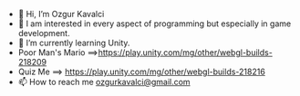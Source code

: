 - 👋 Hi, I’m Ozgur Kavalci
- 👀 I am interested in every aspect of programming but especially in game development.
- 🌱 I’m currently learning Unity.
- Poor Man's Mario ==>https://play.unity.com/mg/other/webgl-builds-218209
- Quiz Me ==> https://play.unity.com/mg/other/webgl-builds-218216
- 📫 How to reach me ozgurkavalci@gmail.com

<!---
ozgurkavalci/ozgurkavalci is a ✨ special ✨ repository because its `README.md` (this file) appears on your GitHub profile.
You can click the Preview link to take a look at your changes.
--->
